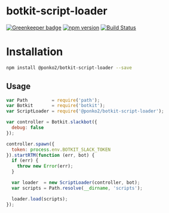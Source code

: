 # botkit-script-loader

[![Greenkeeper badge](https://badges.greenkeeper.io/ponko2/botkit-script-loader.svg)](https://greenkeeper.io/)
[![npm version](https://badge.fury.io/js/%40ponko2%2Fbotkit-script-loader.svg)](https://badge.fury.io/js/%40ponko2%2Fbotkit-script-loader)
[![Build Status](https://travis-ci.org/ponko2/botkit-script-loader.svg?branch=master)](https://travis-ci.org/ponko2/botkit-script-loader)

# Installation

```sh
npm install @ponko2/botkit-script-loader --save
```

## Usage

```js
var Path         = require('path');
var Botkit       = require('botkit');
var ScriptLoader = require('@ponko2/botkit-script-loader');

var controller = Botkit.slackbot({
  debug: false
});

controller.spawn({
  token: process.env.BOTKIT_SLACK_TOKEN
}).startRTM(function (err, bot) {
  if (err) {
    throw new Error(err);
  }

  var loader  = new ScriptLoader(controller, bot);
  var scripts = Path.resolve(__dirname, 'scripts');

  loader.load(scripts);
});
```
